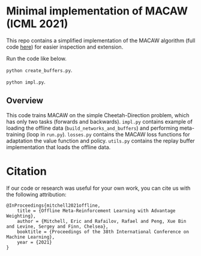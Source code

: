 # Minimal implementation of MACAW (ICML 2021)

This repo contains a simplified implementation of the MACAW algorithm (full code [here](https://github.com/eric-mitchell/macaw)) for easier inspection and extension.

Run the code like below.

`python create_buffers.py`.

`python impl.py`.

## Overview

This code trains MACAW on the simple Cheetah-Direction problem, which has only two tasks (forwards and backwards). `impl.py` contains example of loading the offline data (`build_networks_and_buffers`) and performing meta-training (loop in `run.py`). `losses.py` contains the MACAW loss functions for adaptation the value function and policy. `utils.py` contains the replay buffer implementation that loads the offline data.

# Citation

If our code or research was useful for your own work, you can cite us with the following attribution:

    @InProceedings{mitchell2021offline,
        title = {Offline Meta-Reinforcement Learning with Advantage Weighting},
        author = {Mitchell, Eric and Rafailov, Rafael and Peng, Xue Bin and Levine, Sergey and Finn, Chelsea},
        booktitle = {Proceedings of the 38th International Conference on Machine Learning},
        year = {2021}
    }
